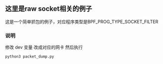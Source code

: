 ## 这里是raw socket相关的例子
这是一个简单抓包的例子，对应程序类型是BPF_PROG_TYPE_SOCKET_FILTER

### 说明
修改 dev 变量 改成对应的网卡 然后执行

```bash
python3 packet_dump.py
```